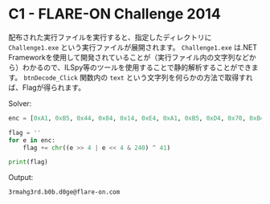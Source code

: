 # C1 - FLARE-ON Challenge 2014

配布された実行ファイルを実行すると、指定したディレクトリに `Challenge1.exe` という実行ファイルが展開されます。
`Challenge1.exe` は.NET Frameworkを使用して開発されていることが（実行ファイル内の文字列などから）わかるので、ILSpy等のツールを使用することで静的解析することができます。
`btnDecode_Click` 関数内の `text` という文字列を何らかの方法で取得すれば、Flagが得られます。

Solver:

```py
enc = [0xA1, 0xB5, 0x44, 0x84, 0x14, 0xE4, 0xA1, 0xB5, 0xD4, 0x70, 0xB4, 0x91, 0xB4, 0x70, 0xD4, 0x91, 0xE4, 0xC4, 0x96, 0xF4, 0x54, 0x84, 0xB5, 0xC4, 0x40, 0x64, 0x74, 0x70, 0xA4, 0x64, 0x44]

flag = ''
for e in enc:
    flag += chr((e >> 4 | e << 4 & 240) ^ 41)

print(flag)
```

Output:

```
3rmahg3rd.b0b.d0ge@flare-on.com
```
